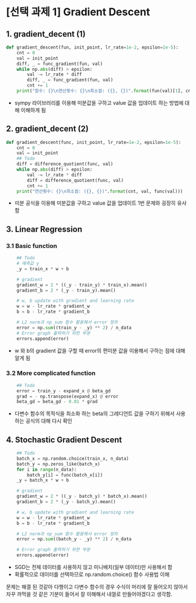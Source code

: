 # [선택 과제 1] Gradient Descent

## 1. gradient_decent (1)
```python
def gradient_descent(fun, init_point, lr_rate=1e-2, epsilon=1e-5):
    cnt = 0
    val = init_point
    diff, _ = func_gradient(fun, val)
    while np.abs(diff) > epsilon:
        val -= lr_rate * diff
        diff, _ = func_gradient(fun, val)
        cnt += 1
    print("함수: {}\n연산횟수: {}\n최소점: ({}, {})".format(fun(val)[1], cnt, val, fun(val)[0]))
```

- sympy 라이브러리를 이용해 미분값을 구하고 value 값을 업데이트 하는 방법에 대해 이해하게 됨

## 2. gradient_decent (2)
```python
def gradient_descent(func, init_point, lr_rate=1e-2, epsilon=1e-5):
    cnt = 0
    val = init_point
    ## Todo
    diff = difference_quotient(func, val)
    while np.abs(diff) > epsilon:
        val -= lr_rate * diff
        diff = difference_quotient(func, val)
        cnt += 1
    print("연산횟수: {}\n최소점: ({}, {})".format(cnt, val, func(val)))
```

- 미분 공식을 이용해 미분값을 구하고 value 값을 업데이트 1번 문제와 굉장히 유사함

## 3. Linear Regression

### 3.1 Basic function
```python
    ## Todo
    # 예측값 y
    _y = train_x * w + b

    # gradient
    gradient_w = 2 * ((_y - train_y) * train_x).mean()
    gradient_b = 2 * (_y - train_y).mean()

    # w, b update with gradient and learning rate
    w = w - lr_rate * gradient_w
    b = b - lr_rate * gradient_b

    # L2 norm과 np_sum 함수 활용해서 error 정의
    error = np.sum((train_y - _y) ** 2) / n_data
    # Error graph 출력하기 위한 부분
    errors.append(error)
```

- w 와 b의 gradient 값을 구할 때 error의 편미분 값을 이용해서 구하는 점에 대해 알게 됨

### 3.2 More complicated function
```python
    ## Todo
    error = train_y - expand_x @ beta_gd
    grad = - np.transpose(expand_x) @ error
    beta_gd = beta_gd - 0.01 * grad
```

- 다변수 함수의 목적식을 최소화 하는 beta의 그레디언트 값을 구하기 위해서 사용하는 공식의 대해 다시 확인

## 4. Stochastic Gradient Descent
```python
    ## Todo
    batch_x = np.random.choice(train_x, n_data)
    batch_y = np.zeros_like(batch_x)
    for i in range(n_data):
        batch_y[i] = func(batch_x[i])
    _y = batch_x * w + b

    # gradient
    gradient_w = 2 * ((_y - batch_y) * batch_x).mean()
    gradient_b = 2 * (_y - batch_y).mean()

    # w, b update with gradient and learning rate
    w = w - lr_rate * gradient_w
    b = b - lr_rate * gradient_b

    # L2 norm과 np_sum 함수 활용해서 error 정의
    error = np.sum((batch_y - _y) ** 2) / n_data

    # Error graph 출력하기 위한 부분
    errors.append(error)
```

- SGD는 전체 데이터를 사용하지 않고 미니배치(일부 데이터)만 사용해서 함
- 확률적으로 데이터를 선택하므로 np.random.choice() 함수 사용법 이해

문제는 해결 된 것같아 다행이고 다변수 함수의 경우 수식이 머리에 잘 들어오지 않아서 자꾸 까먹을 것 같은 기분이 들어서 잘 이해해서 내껄로 만들어야겠다고 생각함.